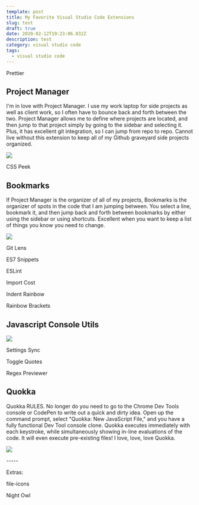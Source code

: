 ```yaml
---
template: post
title: My Favorite Visual Studio Code Extensions
slug: test
draft: true
date: 2020-02-12T19:23:06.032Z
description: test
category: visual studio code
tags:
  - visual studio code
---
```

Prettier

## Project Manager

I'm in love with Project Manager. I use my work laptop for side projects as well as client work, so I often have to bounce back and forth between the two. Project Manager allows me to define where projects are located, and then jump to that project simply by going to the sidebar and selecting it. Plus, it has excellent git integration, so I can jump from repo to repo. Cannot live without this extension to keep all of my Github graveyard side projects organized.

![](/media/projectmanager.gif)

CSS Peek

## Bookmarks

If Project Manager is the organizer of all of my projects, Bookmarks is the organizer of spots in the code that I am jumping between. You select a line, bookmark it, and then jump back and forth between bookmarks by either using the sidebar or using shortcuts. Excellent when you want to keep a list of things you know you need to change. 

![](/media/bookmarks.png)

Git Lens

ES7 Snippets

ESLint

Import Cost

Indent Rainbow

Rainbow Brackets

## Javascript Console Utils

![](https://i.imgur.com/0tiesd2.gif)

Settings Sync

Toggle Quotes

Regex Previewer

## Quokka

Quokka RULES. No longer do you need to go to the Chrome Dev Tools console or CodePen to write out a quick and dirty idea. Open up the command prompt, select "Quokka: New JavaScript File," and you have a fully functional Dev Tool console clone. Quokka executes immediately with each keystroke, while simultaneously showing in-line evaluations of the code. It will even execute pre-existing files! I love, love, love Quokka.

![](/media/quokka.gif)

\-----

Extras:

file-icons

Night Owl
